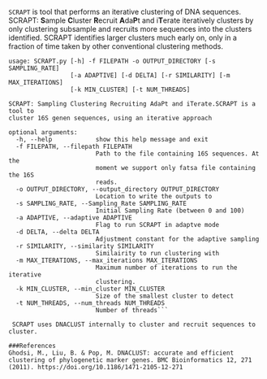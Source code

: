 ```SCRAPT``` is tool that performs an iterative clustering of DNA sequences. SCRAPT: **S**ample **C**luster **R**ecruit **A**da**P**t and i**T**erate iteratively clusters by only clustering subsample and recruits more sequences into the clusters identified. SCRAPT identifies larger clusters much early on, only in a fraction of time taken by other conventional clustering methods. 

```
usage: SCRAPT.py [-h] -f FILEPATH -o OUTPUT_DIRECTORY [-s SAMPLING_RATE]
                 [-a ADAPTIVE] [-d DELTA] [-r SIMILARITY] [-m MAX_ITERATIONS]
                 [-k MIN_CLUSTER] [-t NUM_THREADS]

SCRAPT: Sampling Clustering Recruiting AdaPt and iTerate.SCRAPT is a tool to
cluster 16S genen sequences, using an iterative approach

optional arguments:
  -h, --help            show this help message and exit
  -f FILEPATH, --filepath FILEPATH
                        Path to the file containing 16S sequences. At the
                        moment we support only fatsa file containing the 16S
                        reads.
  -o OUTPUT_DIRECTORY, --output_directory OUTPUT_DIRECTORY
                        Location to write the outputs to
  -s SAMPLING_RATE, --Sampling_Rate SAMPLING_RATE
                        Initial Sampling Rate (between 0 and 100)
  -a ADAPTIVE, --adaptive ADAPTIVE
                        Flag to run SCRAPT in adaptve mode
  -d DELTA, --delta DELTA
                        Adjustment constant for the adaptive sampling
  -r SIMILARITY, --similarity SIMILARITY
                        Similairity to run clustering with
  -m MAX_ITERATIONS, --max_iterations MAX_ITERATIONS
                        Maximum number of iterations to run the iterative
                        clustering.
  -k MIN_CLUSTER, --min_cluster MIN_CLUSTER
                        Size of the smallest cluster to detect
  -t NUM_THREADS, --num_threads NUM_THREADS
                        Number of threads```
                        
 SCRAPT uses DNACLUST internally to cluster and recruit sequences to cluster. 

###References
Ghodsi, M., Liu, B. & Pop, M. DNACLUST: accurate and efficient clustering of phylogenetic marker genes. BMC Bioinformatics 12, 271 (2011). https://doi.org/10.1186/1471-2105-12-271
